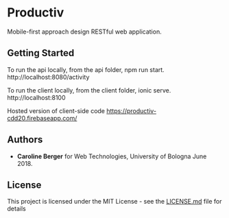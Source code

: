 # Productiv

Mobile-first approach design RESTful web application.

## Getting Started

To run the api locally, from the api folder, npm run start. http://localhost:8080/activity

To run the client locally, from the client folder, ionic serve. http://localhost:8100

Hosted version of client-side code https://productiv-cdd20.firebaseapp.com/


## Authors

* **Caroline Berger** for Web Technologies, University of Bologna June 2018. 


## License

This project is licensed under the MIT License - see the [LICENSE.md](LICENSE.md) file for details

